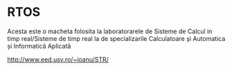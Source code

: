 # RTOS

Acesta este o macheta folosita la laboratorarele de Sisteme de Calcul in timp real/Sisteme de timp real la de specializarile Calculatoare și Automatica și Informatică Aplicată

http://www.eed.usv.ro/~ioanu/STR/
